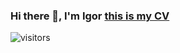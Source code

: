 ### Hi there 👋, I'm Igor <a href="https://defleppard333.github.io/">this is my CV</a>

![visitors](https://visitor-badge.glitch.me/badge?page_id=defleppard33.defleppard333&left_color=green&right_color=red)


